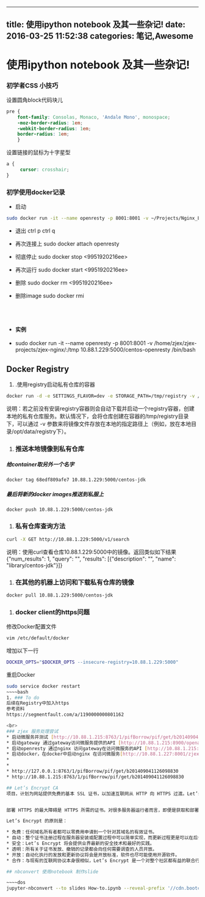 
---
title:  使用ipython notebook 及其一些杂记!
date:   2016-03-25 11:52:38
categories: 笔记,Awesome 
---

# 使用ipython notebook 及其一些杂记!




### 初学者CSS 小技巧
设置圆角block代码块儿

~~~~css
pre {   
    font-family: Consolas, Monaco, 'Andale Mono', monospace;
    -moz-border-radius: 1em;
    -webkit-border-radius: 1em;
    border-radius: 1em;
	}
~~~~

设置链接的鼠标为十字星型

~~~~css
a {
     cursor: crosshair;   
}
~~~~

### 初学使用docker记录

* 启动
~~~~bash
sudo docker run -it --name openresty -p 8001:8001 -v ~/Projects/Nginx_Lua:/tmp 10.88.1.229:5000/centos-openresty /bin/bash
~~~~

* 退出 ctrl p ctrl q

* 再次连接上
sudo docker attach openresty
* 彻底停止
sudo docker stop <9951920216ee>
* 再次运行
sudo docker start <9951920216ee>
* 删除
sudo docker rm <9951920216ee>
* 删除image
sudo docker rmi <image id>

<br> <br>
* #### 实例
* sudo docker run -it --name openresty -p 8001:8001 -v /home/zjex/zjex-projects/zjex-nginx/:/tmp 10.88.1.229:5000/centos-openresty /bin/bash

## Docker Registry
1. .使用registry启动私有仓库的容器
~~~~bash
docker run -d -e SETTINGS_FLAVOR=dev -e STORAGE_PATH=/tmp/registry -v /opt/data/registry:/tmp/registry  -p 5000:5000 registry
~~~~
说明：若之前没有安装registry容器则会自动下载并启动一个registry容器，创建本地的私有仓库服务。默认情况下，会将仓库创建在容器的/tmp/registry目录下，可以通过 -v 参数来将镜像文件存放在本地的指定路径上（例如，放在本地目录/opt/data/registry下）。<br>
1. ### 推送本地镜像到私有仓库
##### 给container取另外一个名字
~~~~bash
docker tag 68edf809afe7 10.88.1.229:5000/centos-jdk
~~~~
##### 最后将新的docker images推送到私服上
~~~~bash
docker push 10.88.1.229:5000/centos-jdk
~~~~
1. ### 私有仓库查询方法
~~~~bash
curl -X GET http://10.88.1.229:5000/v1/search
~~~~
说明：使用curl查看仓库10.88.1.229:5000中的镜像。返回类似如下结果
{"num_results": 1, "query": "", "results": [{"description": "", "name": "library/centos-jdk"}]}
1. ### 在其他的机器上访问和下载私有仓库的镜像
~~~~bash
docker pull 10.88.1.229:5000/centos-jdk
~~~~
1. ### docker client的https问题
修改Docker配置文件
~~~~bash
vim /etc/default/docker
~~~~
增加以下一行
~~~~bash
DOCKER_OPTS="$DOCKER_OPTS --insecure-registry=10.88.1.229:5000"
~~~~
重启Docker
~~~~bash
sudo service docker restart
~~~~bash
1. ### To do
后续在Registry中加入https
参考资料
https://segmentfault.com/a/1190000000801162

<br>
### zjex 服务处理尝试
* 启动微服务并测试 [http://10.88.1.215:8763/1/pifBorrow/pif/get/b201409041126098830](http://10.88.1.215:8763/1/pifBorrow/pif/get/b201409041126098830)
* 启动gateway 通过gateway访问微服务提供的API [http://10.88.1.215:8900/openapi/1/pifBorrow/pif/get/b201409041126098830](http://10.88.1.215:8900/openapi/1/pifBorrow/pif/get/b201409041126098830)
* 启动openresty 通过nginx 访问gateway在访问微服务的API [http://10.88.1.215:9988/zjex_rest/1/pifBorrow/pif/get/b201409041126098830](http://10.88.1.215:9988/zjex_rest/1/pifBorrow/pif/get/b201409041126098830)
* 启动docker，在docker中启动nginx 在访问微服务[http://10.88.1.227:8001/zjex_rest/1/pifBorrow/pif/get/b201409041126098830](http://10.88.1.227:8001/zjex_rest/1/pifBorrow/pif/get/b201409041126098830)
*
*
* http://127.0.0.1:8763/1/pifBorrow/pif/get/b201409041126098830
* http://10.88.1.215:8763/1/pifBorrow/pif/get/b201409041126098830 

## Let’s Encrypt CA 
项目，计划为网站提供免费的基本 SSL 证书，以加速互联网从 HTTP 向 HTTPS 过渡。Let’s Encrypt CA 将由非赢利组织 Internet Security Research Group (ISRG) 运营，计划于 2015 年夏天开始向任何需要加密证书的网站自动发放免费的 SSL 证书。


部署 HTTPS 的最大障碍是 HTTPS 所需的证书。对很多服务器运行者而言，即便是获取和部署一个基本的服务器证书也是很繁琐的事情，而且费用不低。并且部署过程容易出错，需要升级的时候就更麻烦。Let’s Encrypt 项目的目标就是解决这些问题，将会设计和部署一个协作、免费、开放的系统，让任何有需要的人都可以通过简单的鼠标点击来部署基本的服务器加密证书。

Let’s Encrypt 的原则是：

* 免费：任何域名所有者都可以零费用申请到一个针对其域名的有效证书。
* 自动：整个证书注册过程在服务器安装或配置过程中可以简单实现，而更新过程更是可以在后台自动执行。
* 安全：Let’s Encrypt 将会提供业界最新的安全技术和最好的实践。
* 透明：所有关于证书发放、撤销的记录都会向任何需要调查的人员开放。
* 开放：自动化执行的发放和更新协议将会是开放标准，软件也尽可能使用开源软件。
* 合作：与现有的互联网协议本身很相似，Let’s Encrypt 是一个对整个社区都有益的联合行动，不由任何一个组织控制。

## nbconvert 使用notebook 制作slide 

~~~~dos
jupyter-nbconvert --to slides How-to.ipynb --reveal-prefix '//cdn.bootcss.com/reveal.js/3.2.0' --output slides
~~~~
<br>
<br>
<br>


```python

```
